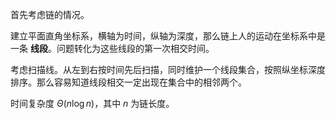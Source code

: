 首先考虑链的情况。

建立平面直角坐标系，横轴为时间，纵轴为深度，那么链上人的运动在坐标系中是一条 **线段**。问题转化为这些线段的第一次相交时间。

考虑扫描线。从左到右按时间先后扫描，同时维护一个线段集合，按照纵坐标深度排序。那么容易知道线段相交一定出现在集合中的相邻两个。

时间复杂度 $\Theta(n\log n)$，其中 $n$ 为链长度。